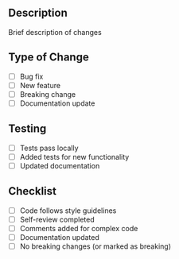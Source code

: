 <!-- 
Thank you for your contribution!
Please review our [Contributing Guidelines](CONTRIBUTING.md) for details on our development process, coding style, and testing.
-->

## Description
Brief description of changes

## Type of Change
- [ ] Bug fix
- [ ] New feature
- [ ] Breaking change
- [ ] Documentation update

## Testing
- [ ] Tests pass locally
- [ ] Added tests for new functionality
- [ ] Updated documentation

## Checklist
- [ ] Code follows style guidelines
- [ ] Self-review completed
- [ ] Comments added for complex code
- [ ] Documentation updated
- [ ] No breaking changes (or marked as breaking)
